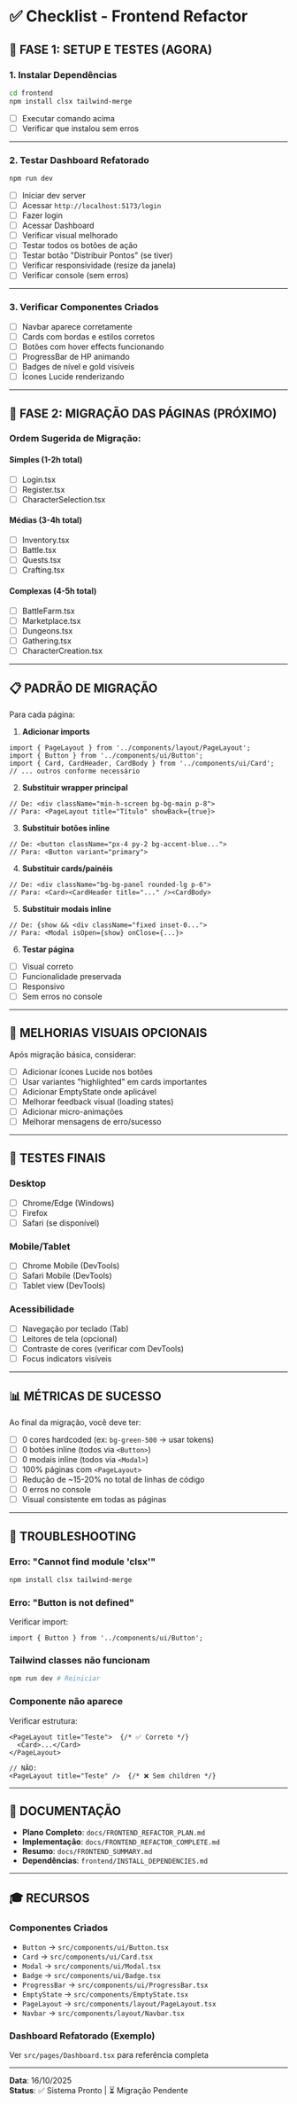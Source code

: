 # ✅ Checklist - Frontend Refactor

## 🎯 FASE 1: SETUP E TESTES (AGORA)

### **1. Instalar Dependências**
```bash
cd frontend
npm install clsx tailwind-merge
```
- [ ] Executar comando acima
- [ ] Verificar que instalou sem erros

---

### **2. Testar Dashboard Refatorado**
```bash
npm run dev
```
- [ ] Iniciar dev server
- [ ] Acessar `http://localhost:5173/login`
- [ ] Fazer login
- [ ] Acessar Dashboard
- [ ] Verificar visual melhorado
- [ ] Testar todos os botões de ação
- [ ] Testar botão "Distribuir Pontos" (se tiver)
- [ ] Verificar responsividade (resize da janela)
- [ ] Verificar console (sem erros)

---

### **3. Verificar Componentes Criados**
- [ ] Navbar aparece corretamente
- [ ] Cards com bordas e estilos corretos
- [ ] Botões com hover effects funcionando
- [ ] ProgressBar de HP animando
- [ ] Badges de nível e gold visíveis
- [ ] Ícones Lucide renderizando

---

## 🚀 FASE 2: MIGRAÇÃO DAS PÁGINAS (PRÓXIMO)

### **Ordem Sugerida de Migração:**

#### **Simples (1-2h total)**
- [ ] Login.tsx
- [ ] Register.tsx
- [ ] CharacterSelection.tsx

#### **Médias (3-4h total)**
- [ ] Inventory.tsx
- [ ] Battle.tsx
- [ ] Quests.tsx
- [ ] Crafting.tsx

#### **Complexas (4-5h total)**
- [ ] BattleFarm.tsx
- [ ] Marketplace.tsx
- [ ] Dungeons.tsx
- [ ] Gathering.tsx
- [ ] CharacterCreation.tsx

---

## 📋 PADRÃO DE MIGRAÇÃO

Para cada página:

1. **Adicionar imports**
```tsx
import { PageLayout } from '../components/layout/PageLayout';
import { Button } from '../components/ui/Button';
import { Card, CardHeader, CardBody } from '../components/ui/Card';
// ... outros conforme necessário
```

2. **Substituir wrapper principal**
```tsx
// De: <div className="min-h-screen bg-bg-main p-8">
// Para: <PageLayout title="Título" showBack={true}>
```

3. **Substituir botões inline**
```tsx
// De: <button className="px-4 py-2 bg-accent-blue...">
// Para: <Button variant="primary">
```

4. **Substituir cards/painéis**
```tsx
// De: <div className="bg-bg-panel rounded-lg p-6">
// Para: <Card><CardHeader title="..." /><CardBody>
```

5. **Substituir modais inline**
```tsx
// De: {show && <div className="fixed inset-0...">
// Para: <Modal isOpen={show} onClose={...}>
```

6. **Testar página**
- [ ] Visual correto
- [ ] Funcionalidade preservada
- [ ] Responsivo
- [ ] Sem erros no console

---

## 🎨 MELHORIAS VISUAIS OPCIONAIS

Após migração básica, considerar:

- [ ] Adicionar ícones Lucide nos botões
- [ ] Usar variantes "highlighted" em cards importantes
- [ ] Adicionar EmptyState onde aplicável
- [ ] Melhorar feedback visual (loading states)
- [ ] Adicionar micro-animações
- [ ] Melhorar mensagens de erro/sucesso

---

## 🧪 TESTES FINAIS

### **Desktop**
- [ ] Chrome/Edge (Windows)
- [ ] Firefox
- [ ] Safari (se disponível)

### **Mobile/Tablet**
- [ ] Chrome Mobile (DevTools)
- [ ] Safari Mobile (DevTools)
- [ ] Tablet view (DevTools)

### **Acessibilidade**
- [ ] Navegação por teclado (Tab)
- [ ] Leitores de tela (opcional)
- [ ] Contraste de cores (verificar com DevTools)
- [ ] Focus indicators visíveis

---

## 📊 MÉTRICAS DE SUCESSO

Ao final da migração, você deve ter:

- [ ] 0 cores hardcoded (ex: `bg-green-500` → usar tokens)
- [ ] 0 botões inline (todos via `<Button>`)
- [ ] 0 modais inline (todos via `<Modal>`)
- [ ] 100% páginas com `<PageLayout>`
- [ ] Redução de ~15-20% no total de linhas de código
- [ ] 0 erros no console
- [ ] Visual consistente em todas as páginas

---

## 🐛 TROUBLESHOOTING

### **Erro: "Cannot find module 'clsx'"**
```bash
npm install clsx tailwind-merge
```

### **Erro: "Button is not defined"**
Verificar import:
```tsx
import { Button } from '../components/ui/Button';
```

### **Tailwind classes não funcionam**
```bash
npm run dev # Reiniciar
```

### **Componente não aparece**
Verificar estrutura:
```tsx
<PageLayout title="Teste">  {/* ✅ Correto */}
  <Card>...</Card>
</PageLayout>

// NÃO:
<PageLayout title="Teste" />  {/* ❌ Sem children */}
```

---

## 📖 DOCUMENTAÇÃO

- **Plano Completo**: `docs/FRONTEND_REFACTOR_PLAN.md`
- **Implementação**: `docs/FRONTEND_REFACTOR_COMPLETE.md`
- **Resumo**: `docs/FRONTEND_SUMMARY.md`
- **Dependências**: `frontend/INSTALL_DEPENDENCIES.md`

---

## 🎓 RECURSOS

### **Componentes Criados**
- `Button` → `src/components/ui/Button.tsx`
- `Card` → `src/components/ui/Card.tsx`
- `Modal` → `src/components/ui/Modal.tsx`
- `Badge` → `src/components/ui/Badge.tsx`
- `ProgressBar` → `src/components/ui/ProgressBar.tsx`
- `EmptyState` → `src/components/EmptyState.tsx`
- `PageLayout` → `src/components/layout/PageLayout.tsx`
- `Navbar` → `src/components/layout/Navbar.tsx`

### **Dashboard Refatorado (Exemplo)**
Ver `src/pages/Dashboard.tsx` para referência completa

---

**Data**: 16/10/2025  
**Status**: ✅ Sistema Pronto | ⏳ Migração Pendente
